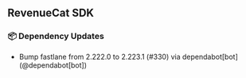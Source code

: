 ## RevenueCat SDK
### 📦 Dependency Updates
* Bump fastlane from 2.222.0 to 2.223.1 (#330) via dependabot[bot] (@dependabot[bot])
